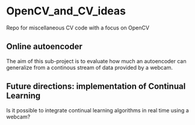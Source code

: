 # OpenCV_and_CV_ideas
Repo for miscellaneous CV code with a focus on OpenCV

## Online autoencoder
The aim of this sub-project is to evaluate how much an autoencoder can generalize from a continous stream of data provided by a webcam.

## Future directions: implementation of Continual Learning
Is it possible to integrate continual learning algorithms in real time using a webcam?
